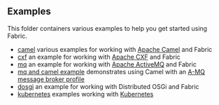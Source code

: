 ## Examples

This folder containers various examples to help you get started using Fabric.

* [camel](/fabric/profiles/example/camel) various examples for working with [Apache Camel](http://camel.apache.org/) and Fabric
* [cxf](/fabric/profiles/example/cxf.profile) an example for working with [Apache CXF](http://cxf.apache.org/) and Fabric
* [mq](/fabric/profiles/example/mq.profile) an example for working with [Apache ActiveMQ](http://activemq.apache.org/) and Fabric
* [mq and camel example](/fabric/profiles/example/camel/mq.profile) demonstrates using Camel with an [A-MQ message broker profile](/fabric/profiles/mq)
* [dosgi](/fabric/profiles/example/dosgi) an example for working with Distributed OSGi and Fabric
* [kubernetes](/fabric/profiles/example/kubernetes) examples working with [Kubernetes](http://fabric8.io/gitbook/kubernetes.html)
